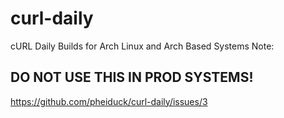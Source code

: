 # curl-daily
cURL Daily Builds for Arch Linux and Arch Based Systems
Note:
## DO NOT USE THIS IN PROD SYSTEMS!
https://github.com/pheiduck/curl-daily/issues/3
